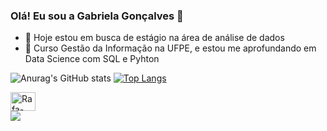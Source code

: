 ### Olá! Eu sou a Gabriela Gonçalves 👋


- 🔭 Hoje estou em busca de estágio na área de análise de dados 
- 🌱 Curso Gestão da Informação na UFPE, e estou me aprofundando em Data Science com SQL e Pyhton
  
![Anurag's GitHub stats](https://github-readme-stats.vercel.app/api?username=gabrielagon1&show_icons=true&theme=tokyonight)
[![Top Langs](https://github-readme-stats.vercel.app/api/top-langs/?username=gabrielagon1&show_icons=true&theme=tokyonight)](https://github.com/gabrielagon1/github-readme-stats)

 
<div> 
<img align="center" alt="Rafa-React" height="30" width="40" src="https://cdn.jsdelivr.net/gh/devicons/devicon/icons/mysql/mysql-original.svg" />

 
<div> 
  <a href="https://www.linkedin.com/in/gabriela-gonçalves15" target="_blank"><img src="https://img.shields.io/badge/-LinkedIn-%230077B5?style=for-the-badge&logo=linkedin&logoColor=white" target="_blank"></a> 
 
